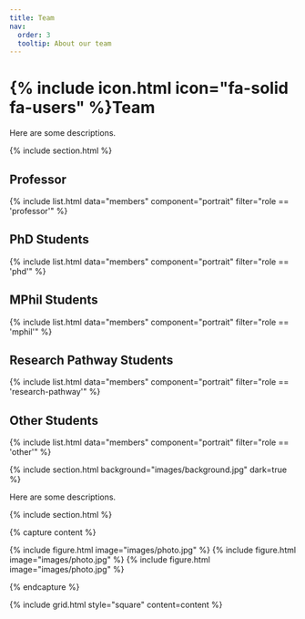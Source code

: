 ```yaml
---
title: Team
nav:
  order: 3
  tooltip: About our team
---
```


# {% include icon.html icon="fa-solid fa-users" %}Team

Here are some descriptions.

{% include section.html %}

## Professor
{% include list.html data="members" component="portrait" filter="role == 'professor'" %}

## PhD Students
{% include list.html data="members" component="portrait" filter="role == 'phd'" %}

## MPhil Students
{% include list.html data="members" component="portrait" filter="role == 'mphil'" %}

## Research Pathway Students
{% include list.html data="members" component="portrait" filter="role == 'research-pathway'" %}

## Other Students
{% include list.html data="members" component="portrait" filter="role == 'other'" %}

{% include section.html background="images/background.jpg" dark=true %}

Here are some descriptions.

{% include section.html %}

{% capture content %}

{% include figure.html image="images/photo.jpg" %}
{% include figure.html image="images/photo.jpg" %}
{% include figure.html image="images/photo.jpg" %}

{% endcapture %}

{% include grid.html style="square" content=content %}
